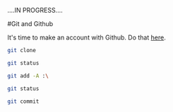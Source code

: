 ....IN PROGRESS....

#Git and Github

It's time to make an account with Github.  Do that [here](https://github.com/).

```bash
git clone 
```

```bash
git status
```

```bash
git add -A :\
```

```bash
git status
```

```bash
git commit
```

